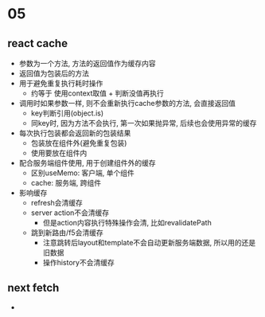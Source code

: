 # 05

## react cache
* 参数为一个方法, 方法的返回值作为缓存内容
* 返回值为包装后的方法
* 用于避免重复执行耗时操作
    * 约等于 使用context取值 + 判断没值再执行
* 调用时如果参数一样, 则不会重新执行cache参数的方法, 会直接返回值
    * key判断引用(object.is)
    * 同key时, 因为方法不会执行, 第一次如果抛异常, 后续也会使用异常的缓存
* 每次执行包装都会返回新的包装结果
    * 包装放在组件外(避免重复包装)
    * 使用要放在组件内
* 配合服务端组件使用, 用于创建组件外的缓存
    * 区别useMemo: 客户端, 单个组件
    * cache: 服务端, 跨组件
* 影响缓存
    * refresh会清缓存
    * server action不会清缓存
        * 但是action内容执行特殊操作会清, 比如revalidatePath
    * 跳到新路由/f5会清缓存
        * 注意跳转后layout和template不会自动更新服务端数据, 所以用的还是旧数据
        * 操作history不会清缓存

## next fetch
* 